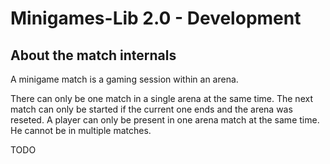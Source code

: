 # Minigames-Lib 2.0 - Development

## About the match internals

A minigame match is a gaming session within an arena.

There can only be one match in a single arena at the same time. The next match can only be started if the current one ends and the arena
was reseted. A player can only be present in one arena match at the same time. He cannot be in multiple matches.

TODO
